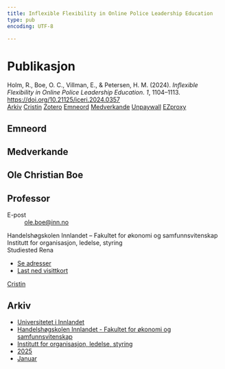 ```yaml
---
title: Inflexible Flexibility in Online Police Leadership Education
type: pub
encoding: UTF-8

---
```

<h1>Publikasjon</h1>
<article id="csl-bib-container-9NBGTNW3" class="csl-bib-container">
  <div class="csl-bib-body"> <div class="csl-entry">Holm, R., Boe, O. C., Villman, E., &#38; Petersen, H. M. (2024). <i>Inflexible Flexibility in Online Police Leadership Education</i>. <i>1</i>, 1104–1113. <a href="https://doi.org/10.21125/iceri.2024.0357">https://doi.org/10.21125/iceri.2024.0357</a></div> </div>
  <div class="csl-bib-buttons">
    <a href="#taxonomy-article-9NBGTNW3" alt="archive" class="csl-bib-button">Arkiv</a>
    <a href="https://app.cristin.no/results/show.jsf?id=2345968" alt="Cristin" class="csl-bib-button">Cristin</a>
    <a href="http://zotero.org/groups/5881554/items/9NBGTNW3" alt="Zotero" class="csl-bib-button">Zotero</a>
    <a href="#keywords-article-9NBGTNW3" alt="keywords" class="csl-bib-button">Emneord</a>
    <a href="#contributors-article-9NBGTNW3" alt="contributors" class="csl-bib-button">Medverkande</a>
    <a href="https://doi.org/10.21125/iceri.2024.0357" alt="Unpaywall" class="csl-bib-button">Unpaywall</a>
    <a href="https://doi.org/10.21125/iceri.2024.0357" alt="EZproxy" class="csl-bib-button">EZproxy</a>
  </div>
  <div id="csl-bib-meta-container-9NBGTNW3"></div>
</article>
<div id="csl-bib-meta-9NBGTNW3" class="csl-bib-meta">
  <article id="keywords-article-9NBGTNW3" class="keywords-article">
    <h1>Emneord</h1>
    
  </article>
  <article id="contributors-article-9NBGTNW3" class="contributors-article">
    <h1>Medverkande</h1>
    <div class="personas"> <div class="vrtx-hinn-person-card"> <div class="photo"> <i class="lar la-user-circle missing-person"></i> </div> <div class="info"> <hgroup><h1>Ole Christian Boe</h1> <h2>Professor</h2> </hgroup><dl> <dt>E-post</dt> <dd> <a href="mailto:ole.boe@inn.no">ole.boe@inn.no</a> </dd> </dl> <p> Handelshøgskolen Innlandet – Fakultet for økonomi og samfunnsvitenskap<br> Institutt for organisasjon, ledelse, styring<br> Studiested Rena </p> <ul class="vrtx-hinn-links"> <li><a href="https://www.inn.no/finn-en-ansatt/ole-boe.html#vrtx-hinn-addresses">Se adresser</a></li> <li><a href="https://www.inn.no/finn-en-ansatt/ole-boe.html?vrtx=vcf">Last ned visittkort</a></li> </ul> </div> </div> <a href="https://app.cristin.no/persons/show.jsf?id=603087" alt="Cristin URL" class="personas-cristin">Cristin</a> </div>
  </article>
  <article id="taxonomy-article-9NBGTNW3" class="taxonomy-article">
    <h1>Arkiv</h1>
    <ul>
      <li>
        <a href="/nn/archive/?key=3DCRN523">Universitetet i Innlandet</a>
      </li>
      <li>
        <a href="/nn/archive/?key=DU8Q9LN9">Handelshøgskolen Innlandet - Fakultet for økonomi og samfunnsvitenskap</a>
      </li>
      <li>
        <a href="/nn/archive/?key=4LUWR3ZM">Institutt for organisasjon, ledelse, styring</a>
      </li>
      <li>
        <a href="/nn/archive/?key=UY24A2N9">2025</a>
      </li>
      <li>
        <a href="/nn/archive/?key=IZKXJSS6">Januar</a>
      </li>
    </ul>
  </article>
</div>
